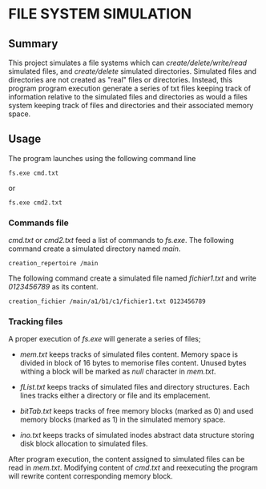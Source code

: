# FILE SYSTEM SIMULATION


## Summary
This project simulates a file systems which can *create/delete/write/read* simulated files, and *create/delete* simulated directories. Simulated files and directories are not created as "real" files or directories. Instead, this program program execution generate a series of txt files keeping track of information relative to the simulated files and directories as would a files system keeping track of files and directories and their associated memory space. 


## Usage
The program launches using the following command line 
```
fs.exe cmd.txt
```
or
```
fs.exe cmd2.txt
```

### Commands file
*cmd.txt* or *cmd2.txt* feed a list of commands to *fs.exe*. The following command create a simulated directory named *main*. 
```
creation_repertoire /main
```

The following command create a simulated file named *fichier1.txt* and write *0123456789* as its content.  
```
creation_fichier /main/a1/b1/c1/fichier1.txt 0123456789
```


### Tracking files
A proper execution of *fs.exe* will generate a series of files;

- *mem.txt* keeps tracks of simulated files content. Memory space is divided in block of 16 bytes to memorise files content. Unused bytes withing a block will be marked as *null* character in *mem.txt*. 

- *fList.txt* keeps tracks of simulated files and directory structures. Each lines tracks either a directory or file and its emplacement. 

- *bitTab.txt* keeps tracks of free memory blocks (marked as 0) and used memory blocks (marked as 1) in the simulated memory space. 

- *ino.txt* keeps tracks of simulated inodes abstract data structure storing disk block allocation to simulated files. 

After program execution, the content assigned to simulated files can be read in *mem.txt*. Modifying content of *cmd.txt* and reexecuting the program will rewrite content corresponding memory block. 